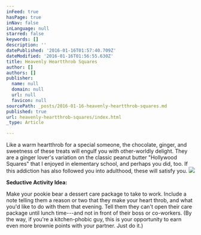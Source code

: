 ```yaml
---
inFeed: true
hasPage: true
inNav: false
inLanguage: null
starred: false
keywords: []
description: ''
datePublished: '2016-01-16T01:57:40.709Z'
dateModified: '2016-01-16T01:56:55.630Z'
title: Heavenly Heartthrob Squares
author: []
authors: []
publisher:
  name: null
  domain: null
  url: null
  favicon: null
sourcePath: _posts/2016-01-16-heavenly-heartthrob-squares.md
published: true
url: heavenly-heartthrob-squares/index.html
_type: Article

---
```

Like
a warm heartthrob for a special someone, the chocolate, ginger, and
sweetness of these treats will engulf you with other-worldly delight.
They are a ginger lover's variation on the classic peanut butter
"Hollywood Squares" that I enjoyed in elementary school, and
perhaps you did, too. If this addiction has also followed you into
adulthood, these will satisfy you.
![](https://the-grid-user-content.s3-us-west-2.amazonaws.com/e0f270c0-d23f-4312-ab2d-4f2ec6a14f60.JPG)

**Seductive
Activity Idea:**

Make your pookie bear a dessert care
package to take to work. Include a note telling them a reason or two
that they make your heart throb, and what you'd like to do with them
that evening. Tell them they can't open their care package until
lunch time---and not in front of their boss or co-workers. (By the
way, if you're a kitchen-phobic guy, this is your opportunity to earn
even more brownie points with your partner. Just do it.)